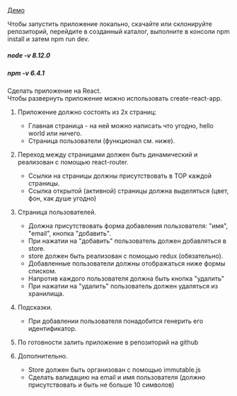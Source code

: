 [Демо](https://immo-test-task.herokuapp.com/)

Чтобы запустить приложение локально, скачайте или склонируйте репозиторий, перейдите в созданный каталог, выполните в консоли npm install и затем npm run dev.

##### node -v 8.12.0
##### npm -v 6.4.1 

Сделать приложение на React.  
Чтобы развернуть приложение можно использовать create-react-app.

1. Приложение должно состоять из 2х страниц:
    * Главная страница - на ней можно написать что угодно, hello world или ничего.
    * Страница пользователи (функционал см. ниже).

2. Переход между страницами должен быть динамический и реализован с помощью react-router.
    * Ссылки на страницы должны присутствовать в TOP каждой страницы. 
    * Ссылка открытой (активной) страницы должна выделяться (цвет, фон, как душе угодно)

3. Страница пользователей.
    * Должна присутствовать форма добавления пользователя: "имя", "email", кнопка "добавить".
    * При нажатии на "добавить" пользователь должен добавляться в store. 
    * store должен быть реализован с помощью redux (обязательно).
    * Добавленные пользователи должны отображаться ниже формы списком.
    * Напротив каждого пользователя должна быть кнопка "удалить" 
    * При нажатии на "удалить" пользователь должен удаляться из хранилища.

4. Подсказки.
    * При добавлении пользователя понадобится генерить его идентификатор.

5. По готовности залить приложение в репозиторий на github

6. Дополнительно.
    * Store должен быть организован с помощью immutable.js
    * Сделать валидацию на email и имя пользователя (должно присутствовать и быть не больше 10 символов)

